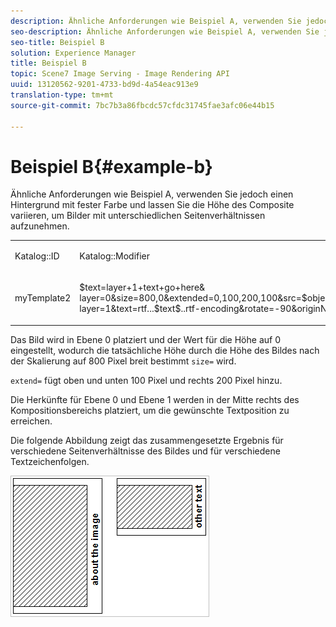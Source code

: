 ```yaml
---
description: Ähnliche Anforderungen wie Beispiel A, verwenden Sie jedoch einen Hintergrund mit fester Farbe und lassen Sie die Höhe des Composite variieren, um Bilder mit unterschiedlichen Seitenverhältnissen aufzunehmen.
seo-description: Ähnliche Anforderungen wie Beispiel A, verwenden Sie jedoch einen Hintergrund mit fester Farbe und lassen Sie die Höhe des Composite variieren, um Bilder mit unterschiedlichen Seitenverhältnissen aufzunehmen.
seo-title: Beispiel B
solution: Experience Manager
title: Beispiel B
topic: Scene7 Image Serving - Image Rendering API
uuid: 13120562-9201-4733-bd9d-4a54eac913e9
translation-type: tm+mt
source-git-commit: 7bc7b3a86fbcdc57cfdc31745fae3afc06e44b15

---
```



# Beispiel B{#example-b}

Ähnliche Anforderungen wie Beispiel A, verwenden Sie jedoch einen Hintergrund mit fester Farbe und lassen Sie die Höhe des Composite variieren, um Bilder mit unterschiedlichen Seitenverhältnissen aufzunehmen.

<table id="simpletable_37BA3B2A75A9468C9ADEBBC034BADAE7"> 
 <tr class="strow"> 
  <td class="stentry"> <p><span class="codeph"> Katalog::ID</span> </p> </td> 
  <td class="stentry"> <p><span class="codeph"> Katalog::Modifier</span> </p></td> 
 </tr> 
 <tr class="strow"> 
  <td class="stentry"> <p><span class="codeph"> myTemplate2</span> </p></td> 
  <td class="stentry"> <p><span class="codeph"> $text=layer+1+text+go+here&amp; layer=0&amp;size=800,0&amp;extended=0,100,200,100&amp;src=$object$&amp;originN=.5,0&amp; layer=1&amp;text=rtf...$text$..rtf-encoding&amp;rotate=-90&amp;originN.5,0&amp;posN=0.5,0</span> </p></td> 
 </tr> 
</table>

Das Bild wird in Ebene 0 platziert und der Wert für die Höhe auf 0 eingestellt, wodurch die tatsächliche Höhe durch die Höhe des Bildes nach der Skalierung auf 800 Pixel breit bestimmt `size=` wird.

`extend=` fügt oben und unten 100 Pixel und rechts 200 Pixel hinzu.

Die Herkünfte für Ebene 0 und Ebene 1 werden in der Mitte rechts des Kompositionsbereichs platziert, um die gewünschte Textposition zu erreichen.

Die folgende Abbildung zeigt das zusammengesetzte Ergebnis für verschiedene Seitenverhältnisse des Bildes und für verschiedene Textzeichenfolgen.

![](assets/exampleb.png)

